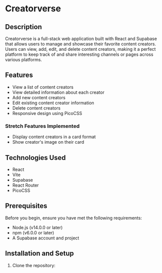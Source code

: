 # Creatorverse

## Description

Creatorverse is a full-stack web application built with React and Supabase that allows users to manage and showcase their favorite content creators. Users can view, add, edit, and delete content creators, making it a perfect platform to keep track of and share interesting channels or pages across various platforms.

## Features

- View a list of content creators
- View detailed information about each creator
- Add new content creators
- Edit existing content creator information
- Delete content creators
- Responsive design using PicoCSS

### Stretch Features Implemented

- Display content creators in a card format
- Show creator's image on their card

## Technologies Used

- React
- Vite
- Supabase
- React Router
- PicoCSS

## Prerequisites

Before you begin, ensure you have met the following requirements:

- Node.js (v14.0.0 or later)
- npm (v6.0.0 or later)
- A Supabase account and project

## Installation and Setup

1. Clone the repository:

